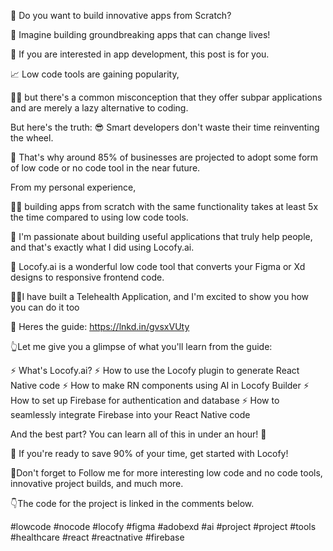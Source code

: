🤔 Do you want to build innovative apps from Scratch?

💭 Imagine building groundbreaking apps that can change lives!

📱 If you are interested in app development,
this post is for you.

📈 Low code tools are gaining popularity,

🤦‍♂️ but there's a common misconception that they offer
subpar applications and are merely a lazy alternative to coding.

But here's the truth:
😎 Smart developers don't waste their time reinventing the wheel.

🚀 That's why around 85% of businesses are projected
to adopt some form of low code or no code tool in the near future.


From my personal experience,

👨‍💻 building apps from scratch with the same functionality
takes at least 5x the time compared to using low code tools.

🌟 I'm passionate about building useful applications
that truly help people, and that's exactly what I did using Locofy.ai.

🎯 Locofy.ai is a wonderful low code tool that converts
your Figma or Xd designs to responsive frontend code.


🏥📱I have built a Telehealth Application,
and I'm excited to show you how you can do it too

🌟 Heres the guide:
https://lnkd.in/gvsxVUty

👆Let me give you a glimpse of what you'll learn from the guide:

⚡️ What's Locofy.ai?
⚡️ How to use the Locofy plugin to generate React Native code
⚡️ How to make RN components using AI in Locofy Builder
⚡️ How to set up Firebase for authentication and database
⚡️ How to seamlessly integrate Firebase into your React Native code

And the best part?
You can learn all of this in under an hour! 🤩


🌟 If you're ready to save 90% of your time, get started with Locofy!

📱Don't forget to Follow me
for more interesting low code and no code tools,
innovative project builds, and much more.

👇The code for the project is linked in the comments below.

#lowcode #nocode #locofy #figma #adobexd #ai #project #project #tools #healthcare #react #reactnative #firebase
